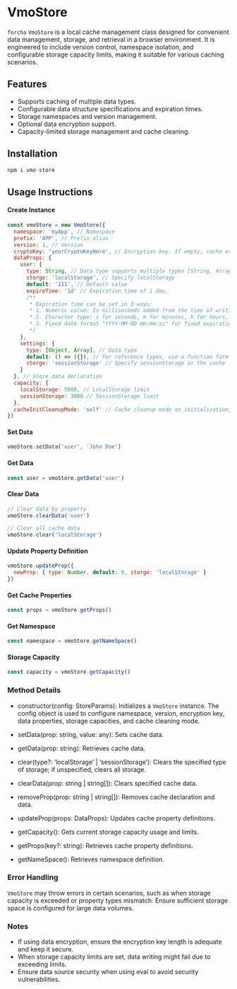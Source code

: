 # VmoStore
`forcha`
`VmoStore` is a local cache management class designed for convenient data management, storage, and retrieval in a browser environment. It is engineered to include version control, namespace isolation, and configurable storage capacity limits, making it suitable for various caching scenarios.

## Features

- Supports caching of multiple data types.
- Configurable data structure specifications and expiration times.
- Storage namespaces and version management.
- Optional data encryption support.
- Capacity-limited storage management and cache cleaning.

## Installation

```javascript
npm i vmo-store
```

## Usage Instructions

#### Create Instance

```javascript
const vmoStore = new VmoStore({
  namespace: 'myApp', // Namespace
  prefix: 'APP', // Prefix alias
  version: 1, // Version
  cryptoKey: 'yourCryptoKeyHere', // Encryption key. If empty, cache encryption will not be enabled
  dataProps: {
    user: {
      type: String, // Data type supports multiple types [String, Array, Number]
      storge: 'localStorage', // Specify localStorage
      default: '111', // Default value
      expireTime: '1d' // Expiration time of 1 day,
      /**
       * Expiration time can be set in 3 ways:
       * 1. Numeric value: In milliseconds added from the time of writing or updating + expireTime
       * 2. Character type: s for seconds, m for minutes, h for hours, d for days; converted to milliseconds before adding from the time of writing or updating + expireTime
       * 3. Fixed date format "YYYY-MM-DD HH:mm:ss" for fixed expiration
       */
    },
    settings: {
      type: [Object, Array], // Data type
      default: () => ({}), // For reference types, use a function form to return the default value
      storge: 'sessionStorage' // Specify sessionStorage as the cache
    }
  }, // Store data declaration
  capacity: {
    localStorage: 5000, // LocalStorage limit
    sessionStorage: 3000 // SessionStorage limit
  },
  cacheInitCleanupMode: 'self' // Cache cleanup mode on initialization, options are 'all': clear all except self or 'self': clear only caches with the same namespace and prefix alias except for different versions
})
```

#### Set Data

```javascript
vmoStore.setData('user', 'John Doe')
```

#### Get Data

```javascript
const user = vmoStore.getData('user')
```

#### Clear Data

```javascript
// Clear data by property
vmoStore.clearData('user')

// Clear all cache data
vmoStore.clear('localStorage')
```

#### Update Property Definition

```javascript
vmoStore.updateProp({
  newProp: { type: Number, default: 0, storge: 'localStorage' }
})
```

#### Get Cache Properties

```javascript
const props = vmoStore.getProps()
```

#### Get Namespace

```javascript
const namespace = vmoStore.getNameSpace()
```

#### Storage Capacity

```javascript
const capacity = vmoStore.getCapacity()
```

### Method Details

- constructor(config: StoreParams): Initializes a `VmoStore` instance. The config object is used to configure namespace, version, encryption key, data properties, storage capacities, and cache cleaning mode.

- setData(prop: string, value: any): Sets cache data.

- getData(prop: string): Retrieves cache data.

- clear(type?: ‘localStorage’ | ‘sessionStorage’): Clears the specified type of storage; if unspecified, clears all storage.

- clearData(prop: string | string[]): Clears specified cache data.

- removeProp(prop: string | string[]): Removes cache declaration and data.

- updateProp(props: DataProps): Updates cache property definitions.

- getCapacity(): Gets current storage capacity usage and limits.

- getProps(key?: string): Retrieves cache property definitions.

- getNameSpace(): Retrieves namespace definition.

### Error Handling

`VmoStore` may throw errors in certain scenarios, such as when storage capacity is exceeded or property types mismatch. Ensure sufficient storage space is configured for large data volumes.

### Notes

- If using data encryption, ensure the encryption key length is adequate and keep it secure.
- When storage capacity limits are set, data writing might fail due to exceeding limits.
- Ensure data source security when using eval to avoid security vulnerabilities.
